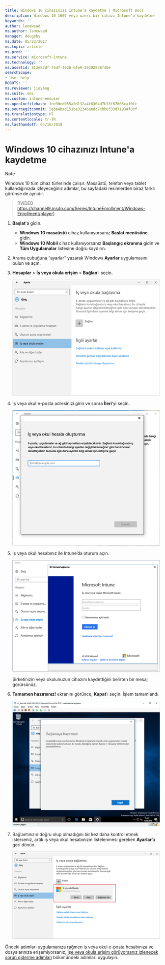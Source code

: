 ```yaml
---
title: Windows 10 cihazınızı Intune’a kaydetme | Microsoft Docs
description: Windows 10 1607 veya üzeri bir cihazı Intune'a kaydetme
keywords: ''
author: lenewsad
ms.author: lanewsad
manager: dougeby
ms.date: 05/22/2017
ms.topic: article
ms.prod: ''
ms.service: microsoft-intune
ms.technology: ''
ms.assetid: 812e82df-76df-402b-bfe9-29302838f40e
searchScope:
- User help
ROBOTS: ''
ms.reviewer: jieyang
ms.suite: ems
ms.custom: intune-enduser
ms.openlocfilehash: fee90ed055a0d132a4f6304d7b33f67005caf0fc
ms.sourcegitcommit: 5eba4bad151be32346aedc7cbb0333d71934f8cf
ms.translationtype: HT
ms.contentlocale: tr-TR
ms.lasthandoff: 04/16/2018
---
```

# <a name="enroll-your-windows-10-device-in-intune"></a>Windows 10 cihazınızı Intune'a kaydetme

> [!NOTE]
> Windows 10 tüm cihaz türlerinde çalışır. Masaüstü, telefon veya tablet kullandığınızda izleyeceğiniz adımlar, bu sayfadaki resimlerden biraz farklı görünse de aynıdır.

> [!VIDEO https://channel9.msdn.com/Series/IntuneEnrollment/Windows-Enrollment/player]

1. **Başlat**'a gidin.

   - **Windows 10 masaüstü** cihaz kullanıyorsanız **Başlat menüsüne** gidin.
   - **Windows 10 Mobil** cihaz kullanıyorsanız **Başlangıç ekranına** gidin ve **Tüm Uygulamalar** listesine doğru kaydırın.

2. Arama çubuğuna “ayarlar” yazarak Windows **Ayarlar** uygulamasını bulun ve açın.

3. **Hesaplar** > **İş veya okula erişim** > **Bağlan**’ı seçin.

    ![İş veya okul hesabına erişimi seçme](./media/w10-enroll-rs1-connect-to-work-or-school.png)

4. İş veya okul e-posta adresinizi girin ve sonra **İleri**’yi seçin.

   ![İş veya okul hesabınızı girme](./media/w10-enroll-rs1-set-up-work-or-school-account.png)

5. İş veya okul hesabınız ile Intune’da oturum açın.

    ![İş veya okul hesabı ekle](./media/w10-enroll-rs1-enter-your-credentials.png)

    Şirketinizin veya okulunuzun cihazını kaydettiğini belirten bir mesaj görürsünüz.

6. **Tamamen hazırsınız!** ekranını görünce, **Kapat**’ı seçin. İşlem tamamlandı.

   !["Tamamen hazırsınız!" ekranında Kapat’ı seçin](./media/w10-enroll-rs1-youre-all-set.png)

7. Bağlantınızın doğru olup olmadığını bir kez daha kontrol etmek isterseniz, artık iş veya okul hesabınızın listelenmesi gereken **Ayarlar**’a geri dönün.

    ![Bağlantının düzgün biçimde ayarlandığını doğrulama](./media/w10-enroll-rs1-validate-successful-enrollment.png)

Önceki adımları uygulamanıza rağmen iş veya okul e-posta hesabınıza ve dosyalarınıza erişemiyorsanız, [İşe veya okula erişim görüyorsanız izlenecek sorun giderme adımları](troubleshoot-your-windows-10-device-windows.md#troubleshooting-steps-to-follow-if-you-see-access-work-or-school) bölümündeki adımları uygulayın.
